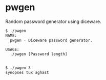 # pwgen
Random password generator using diceware.

```bash
$ ./pwgen
NAME:
  pwgen - Diceware password generator.

USAGE:
  ./pwgen [Password length]


$ ./pwgen 3
synopses tux aghast
```
